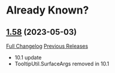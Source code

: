 # Already Known?

## [1.58](https://github.com/ahakola/AlreadyKnown/tree/1.58) (2023-05-03)
[Full Changelog](https://github.com/ahakola/AlreadyKnown/compare/1.57...1.58) [Previous Releases](https://github.com/ahakola/AlreadyKnown/releases)

- 10.1 update  
- TooltipUtil.SurfaceArgs removed in 10.1  
